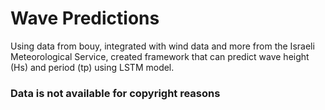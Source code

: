 # Wave Predictions
Using data from bouy, integrated with wind data and more from the Israeli Meteorological Service, created framework that can predict wave height (Hs) and period (tp) using LSTM model.

### Data is not available for copyright reasons
